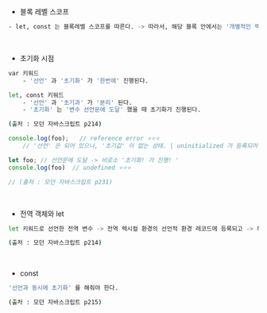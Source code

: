 
- 블록 레벨 스코프 
``` bash 
- let, const 는 블록레벨 스코프를 따른다. -> 따라서, 해당 블록 안에서는 '개별적인 렉시컬 환경' 이 만들어진다. -> 따라서, 동일한 이름의 식별자는 '별도의 변수' 가 된다. (출처 : 모던 자바스크립트 p211)
```


<br>

- 초기화 시점 
``` bash 
var 키워드
	- '선언' 과 '초기화' 가 '한번에' 진행된다. 

let, const 키워드
	- '선언' 과 '초기과' 가 '분리' 된다. 
	- '초기화' 는 '변수 선언문에 도달' 했을 때 초기화가 진행된다. 

(출처 : 모던 자바스크립트 p214)
```

``` js 
console.log(foo);   // reference error ⭐⭐⭐ 
	// '선언' 은 되어 있으나, '초기값' 이 없는 상태. | uninitialized 가 등록되어 있음. 

let foo; // 선언문에 도달 -> 비로소 '초기화! 가 진행! '
console.log(foo)  // undefined ⭐⭐⭐ 

// (출처 : 모던 자바스크립트 p231)
```


<br>


- 전역 객체와 let 
``` bash 
let 키워드로 선언한 전역 변수 -> 전역 렉시컬 환경의 선언적 환경 레코드에 등록되고 -> 해당 레코드는 전역 변수에는 보이지 않으므로 -> window 전역 객체에는 등록되지 않는다. 

(출처 : 모던 자바스크립트 p214)
```


<br>

- const 
``` bash 
'선언과 동시에 초기화' 를 해줘야 한다.

(출처 : 모던 자바스크립트 p215)
```
